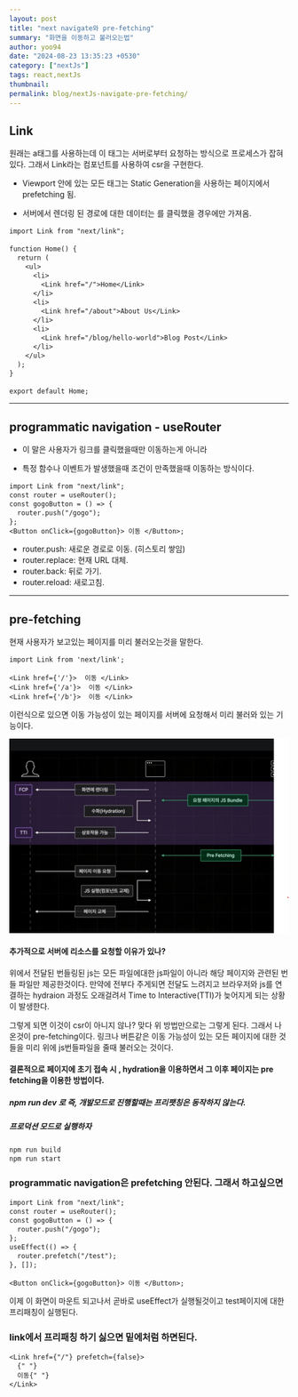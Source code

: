 ```yaml
---
layout: post
title: "next navigate와 pre-fetching"
summary: "화면을 이동하고 불러오는법"
author: yoo94
date: "2024-08-23 13:35:23 +0530"
category: ["nextJs"]
tags: react,nextJs
thumbnail:
permalink: blog/nextJs-navigate-pre-fetching/
---
```


## Link

원래는 a태그를 사용하는데 이 태그는 서버로부터 요청하는 방식으로 프로세스가 잡혀있다.
그래서 Link라는 컴포넌트를 사용하여 csr을 구현한다.

- Viewport 안에 있는 모든 <Link /> 태그는 Static Generation을 사용하는 페이지에서 prefetching 됨.

- 서버에서 렌더링 된 경로에 대한 데이터는 <Link />를 클릭했을 경우에만 가져옴.

```tsx
import Link from "next/link";

function Home() {
  return (
    <ul>
      <li>
        <Link href="/">Home</Link>
      </li>
      <li>
        <Link href="/about">About Us</Link>
      </li>
      <li>
        <Link href="/blog/hello-world">Blog Post</Link>
      </li>
    </ul>
  );
}

export default Home;
```

---

## programmatic navigation - useRouter

- 이 말은 사용자가 링크를 클릭했을때만 이동하는게 아니라

- 특정 함수나 이벤트가 발생했을때 조건이 만족했을때 이동하는 방식이다.

```tsx
import Link from "next/link";
const router = useRouter();
const gogoButton = () => {
  router.push("/gogo");
};
<Button onClick={gogoButton}> 이동 </Button>;
```

- router.push: 새로운 경로로 이동. (히스토리 쌓임)
- router.replace: 현재 URL 대체.
- router.back: 뒤로 가기.
- router.reload: 새로고침.

---

## pre-fetching

현재 사용자가 보고있는 페이지를 미리 불러오는것을 말한다.

```tsx
import Link from 'next/link';

<Link href={'/'}>  이동 </Link>
<Link href={'/a'}>  이동 </Link>
<Link href={'/b'}>  이동 </Link>
```

이런식으로 있으면 이동 가능성이 있는 페이지를 서버에 요청해서 미리 불러와 있는 기능이다.

<img src="/blog/postImg/nextprocess.png" alt="nextprocess" style="max-width:100%;">

#### 추가적으로 서버에 리소스를 요청할 이유가 있나?

위에서 전달된 번들링된 js는 모든 파일에대한 js파일이 아니라 해당 페이지와 관련된 번들 파일만 제공한것이다.
만약에 전부다 주게되면 전달도 느려지고 브라우저와 js를 연결하는 hydraion 과정도 오래걸려서 Time to Interactive(TTI)가
늦어지게 되는 상황이 발생한다.

그렇게 되면 이것이 csr이 아니지 않나? 맞다 위 방법만으로는 그렇게 된다. 그래서 나온것이
pre-fetching이다.
링크나 버튼같은 이동 가능성이 있는 모든 페이지에 대한 것들을 미리 위에 js번들파일을 줄때 불러오는 것이다.

#### 결론적으로 페이지에 초기 접속 시 , hydration을 이용하면서 그 이후 페이지는 pre fetching을 이용한 방법이다.

##### npm run dev 로 즉, 개발모드로 진행할때는 프리팻칭은 동작하지 않는다.

##### 프로덕션 모드로 실행하자

```shell
npm run build
npm run start
```

### programmatic navigation은 prefetching 안된다. 그래서 하고싶으면

```tsx
import Link from "next/link";
const router = useRouter();
const gogoButton = () => {
  router.push("/gogo");
};
useEffect(() => {
  router.prefetch("/test");
}, []);

<Button onClick={gogoButton}> 이동 </Button>;
```

이제 이 화면이 마운트 되고나서 곧바로 useEffect가 실행될것이고 test페이지에 대한 프리패칭이 실행된다.

### link에서 프리패칭 하기 싫으면 밑에처럼 하면된다.

```tsx
<Link href={"/"} prefetch={false}>
  {" "}
  이동{" "}
</Link>
```
